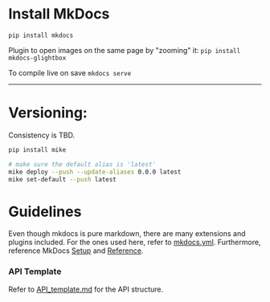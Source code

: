 # Install MkDocs

`pip install mkdocs`

Plugin to open images on the same page by "zooming" it:
`pip install mkdocs-glightbox`

To compile live on save
`mkdocs serve`

---

# Versioning:

Consistency is TBD.
```bash
pip install mike

# make sure the default alias is 'latest'
mike deploy --push --update-aliases 0.0.0 latest
mike set-default --push latest
```

# Guidelines

Even though mkdocs is pure markdown, there are many extensions and plugins included. For the ones used here, refer to [mkdocs.yml](/mkdocs.yml). Furthermore, reference MkDocs [Setup](https://squidfunk.github.io/mkdocs-material/setup/changing-the-colors/) and [Reference](https://squidfunk.github.io/mkdocs-material/reference/).

### API Template

Refer to [API_template.md](/API_template.md) for the API structure.

